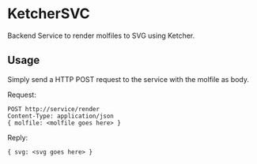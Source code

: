 # KetcherSVC

Backend Service to render molfiles to SVG using Ketcher.

## Usage

Simply send a HTTP POST request to the service with the molfile as body.

Request:

```
POST http://service/render
Content-Type: application/json
{ molfile: <molfile goes here> }
```

Reply:

```
{ svg: <svg goes here> }
```

